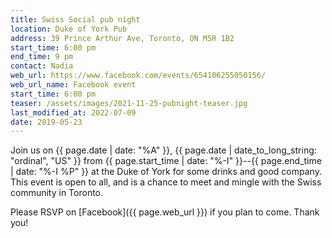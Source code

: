 ```yaml
---
title: Swiss Social pub night
location: Duke of York Pub
address: 39 Prince Arthur Ave, Toronto, ON M5R 1B2
start_time: 6:00 pm
end_time: 9 pm
contact: Nadia
web_url: https://www.facebook.com/events/654106255050156/
web_url_name: Facebook event
start_time: 6:00 pm
teaser: /assets/images/2021-11-25-pubnight-teaser.jpg
last_modified_at: 2022-07-09
date: 2019-05-23
---
```


Join us on {{ page.date | date: "%A" }}, {{ page.date | date_to_long_string:
"ordinal", "US" }} from {{ page.start_time | date: "%-I" }}--{{ page.end_time |
date: "%-I %P" }} at the Duke of York for some drinks and good company. This
event is open to all, and is a chance to meet and mingle with the Swiss
community in Toronto.

Please RSVP on [Facebook]({{ page.web_url }}) if you plan to come. Thank you!
